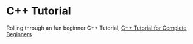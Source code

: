 # C++ Tutorial

Rolling through an fun beginner C++ Tutorial, [C++ Tutorial for Complete Beginners](https://www.udemy.com/course/free-learn-c-tutorial-beginners/)
